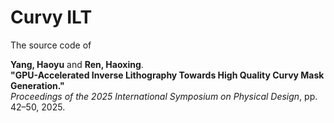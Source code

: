 # Curvy ILT

The source code of 

**Yang, Haoyu** and **Ren, Haoxing**.  
**"GPU-Accelerated Inverse Lithography Towards High Quality Curvy Mask Generation."**  
*Proceedings of the 2025 International Symposium on Physical Design*, pp. 42–50, 2025.



